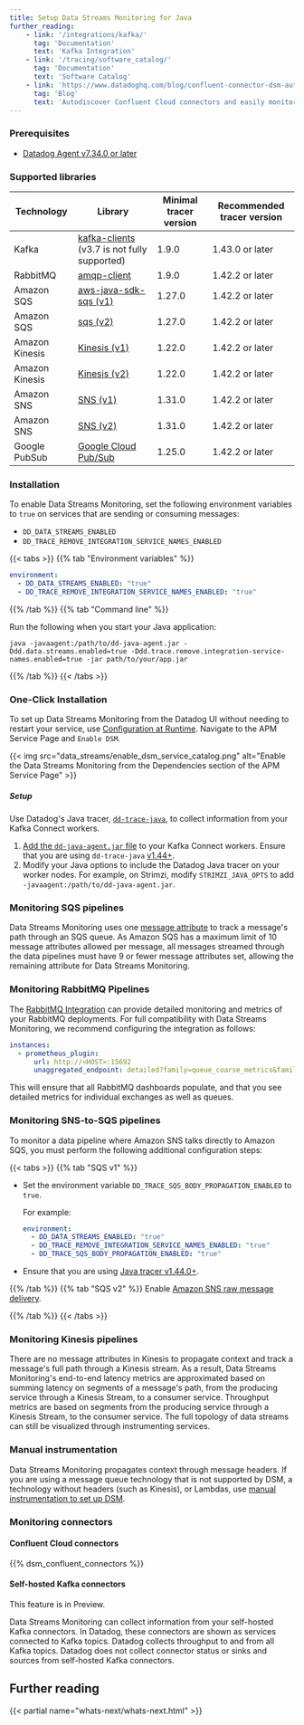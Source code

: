 ```yaml
---
title: Setup Data Streams Monitoring for Java
further_reading:
    - link: '/integrations/kafka/'
      tag: 'Documentation'
      text: 'Kafka Integration'
    - link: '/tracing/software_catalog/'
      tag: 'Documentation'
      text: 'Software Catalog'
    - link: 'https://www.datadoghq.com/blog/confluent-connector-dsm-autodiscovery/'
      tag: 'Blog'
      text: 'Autodiscover Confluent Cloud connectors and easily monitor performance in Data Streams Monitoring'
---
```


### Prerequisites

* [Datadog Agent v7.34.0 or later][1]

### Supported libraries

| Technology     | Library                                                                                         | Minimal tracer version | Recommended tracer version |
|----------------|-------------------------------------------------------------------------------------------------|------------------------|-----------------------------
| Kafka          | [kafka-clients](https://mvnrepository.com/artifact/org.apache.kafka/kafka-clients) (v3.7 is not fully supported)              | 1.9.0                  | 1.43.0 or later            |
| RabbitMQ       | [amqp-client](https://mvnrepository.com/artifact/com.rabbitmq/amqp-client)                      | 1.9.0                  | 1.42.2 or later            |
| Amazon SQS     | [aws-java-sdk-sqs (v1)](https://mvnrepository.com/artifact/com.amazonaws/aws-java-sdk-sqs)      | 1.27.0                 | 1.42.2 or later            |
| Amazon SQS     | [sqs (v2)](https://mvnrepository.com/artifact/software.amazon.awssdk/sqs)                       | 1.27.0                 | 1.42.2 or later            |
| Amazon Kinesis | [Kinesis (v1)](https://mvnrepository.com/artifact/com.amazonaws/aws-java-sdk-kinesis)           | 1.22.0                 | 1.42.2 or later            |
| Amazon Kinesis | [Kinesis (v2)](https://mvnrepository.com/artifact/software.amazon.awssdk/kinesis)               | 1.22.0                 | 1.42.2 or later            |
| Amazon SNS     | [SNS (v1)](https://mvnrepository.com/artifact/com.amazonaws/aws-java-sdk-sns)                   | 1.31.0                 | 1.42.2 or later            |
| Amazon SNS     | [SNS (v2)](https://mvnrepository.com/artifact/software.amazon.awssdk/sns)                       | 1.31.0                 | 1.42.2 or later            |
| Google PubSub  | [Google Cloud Pub/Sub](https://mvnrepository.com/artifact/com.google.cloud/google-cloud-pubsub) | 1.25.0                 | 1.42.2 or later            |

### Installation

To enable Data Streams Monitoring, set the following environment variables to `true` on services that are sending or consuming messages:

- `DD_DATA_STREAMS_ENABLED`
- `DD_TRACE_REMOVE_INTEGRATION_SERVICE_NAMES_ENABLED`

{{< tabs >}}
{{% tab "Environment variables" %}}

```yaml
environment:
  - DD_DATA_STREAMS_ENABLED: "true"
  - DD_TRACE_REMOVE_INTEGRATION_SERVICE_NAMES_ENABLED: "true"
```

{{% /tab %}}
{{% tab "Command line" %}}

Run the following when you start your Java application:

```shell
java -javaagent:/path/to/dd-java-agent.jar -Ddd.data.streams.enabled=true -Ddd.trace.remove.integration-service-names.enabled=true -jar path/to/your/app.jar
```

{{% /tab %}}
{{< /tabs >}}

### One-Click Installation
To set up Data Streams Monitoring from the Datadog UI without needing to restart your service, use [Configuration at Runtime][4]. Navigate to the APM Service Page and `Enable DSM`.

{{< img src="data_streams/enable_dsm_service_catalog.png" alt="Enable the Data Streams Monitoring from the Dependencies section of the APM Service Page" >}}

##### Setup

Use Datadog's Java tracer, [`dd-trace-java`][6], to collect information from your Kafka Connect workers.

1. [Add the `dd-java-agent.jar` file][7] to your Kafka Connect workers. Ensure that you are using `dd-trace-java` [v1.44+][8].
1. Modify your Java options to include the Datadog Java tracer on your worker nodes. For example, on Strimzi, modify `STRIMZI_JAVA_OPTS` to add `-javaagent:/path/to/dd-java-agent.jar`.

### Monitoring SQS pipelines
Data Streams Monitoring uses one [message attribute][3] to track a message's path through an SQS queue. As Amazon SQS has a maximum limit of 10 message attributes allowed per message, all messages streamed through the data pipelines must have 9 or fewer message attributes set, allowing the remaining attribute for Data Streams Monitoring.

### Monitoring RabbitMQ Pipelines
The [RabbitMQ Integration][9] can provide detailed monitoring and metrics of your RabbitMQ deployments. For full compatibility with Data Streams Monitoring, we recommend configuring the integration as follows:
```yaml
instances:
  - prometheus_plugin:
      url: http://<HOST>:15692
      unaggregated_endpoint: detailed?family=queue_coarse_metrics&family=queue_consumer_count&family=channel_exchange_metrics&family=channel_queue_exchange_metrics&family=node_coarse_metrics
```
This will ensure that all RabbitMQ dashboards populate, and that you see detailed metrics for individual exchanges as well as queues.

### Monitoring SNS-to-SQS pipelines
To monitor a data pipeline where Amazon SNS talks directly to Amazon SQS, you must perform the following additional configuration steps:

{{< tabs >}}
{{% tab "SQS v1" %}}
- Set the environment variable `DD_TRACE_SQS_BODY_PROPAGATION_ENABLED` to `true`.

   For example:
   ```yaml
   environment:
     - DD_DATA_STREAMS_ENABLED: "true"
     - DD_TRACE_REMOVE_INTEGRATION_SERVICE_NAMES_ENABLED: "true"
     - DD_TRACE_SQS_BODY_PROPAGATION_ENABLED: "true"
   ```
- Ensure that you are using [Java tracer v1.44.0+][1].

[1]: https://github.com/DataDog/dd-trace-java/releases
{{% /tab %}}
{{% tab "SQS v2" %}}
Enable [Amazon SNS raw message delivery][1].

[1]: https://docs.aws.amazon.com/sns/latest/dg/sns-large-payload-raw-message-delivery.html
{{% /tab %}}
{{< /tabs >}}

### Monitoring Kinesis pipelines
There are no message attributes in Kinesis to propagate context and track a message's full path through a Kinesis stream. As a result, Data Streams Monitoring's end-to-end latency metrics are approximated based on summing latency on segments of a message's path, from the producing service through a Kinesis Stream, to a consumer service. Throughput metrics are based on segments from the producing service through a Kinesis Stream, to the consumer service. The full topology of data streams can still be visualized through instrumenting services.

### Manual instrumentation
Data Streams Monitoring propagates context through message headers. If you are using a message queue technology that is not supported by DSM, a technology without headers (such as Kinesis), or Lambdas, use [manual instrumentation to set up DSM][5].

### Monitoring connectors

#### Confluent Cloud connectors
{{% dsm_confluent_connectors %}}

#### Self-hosted Kafka connectors

<div class="alert alert-info">This feature is in Preview.</div>

Data Streams Monitoring can collect information from your self-hosted Kafka connectors. In Datadog, these connectors are shown as services connected to Kafka topics. Datadog collects throughput to and from all Kafka topics. Datadog does not collect connector status or sinks and sources from self-hosted Kafka connectors.

## Further reading

{{< partial name="whats-next/whats-next.html" >}}

[1]: /agent
[2]: /tracing/trace_collection/dd_libraries/java/
[3]: https://docs.aws.amazon.com/AWSSimpleQueueService/latest/SQSDeveloperGuide/sqs-message-metadata.html
[4]: /agent/remote_config/?tab=configurationyamlfile#enabling-remote-configuration
[5]: /data_streams/manual_instrumentation/?tab=java
[6]: https://github.com/DataDog/dd-trace-java
[7]: /tracing/trace_collection/automatic_instrumentation/dd_libraries/java/?tab=wget
[8]: https://github.com/DataDog/dd-trace-java/releases/tag/v1.44.0
[9]: https://docs.datadoghq.com/integrations/rabbitmq/?tab=host
